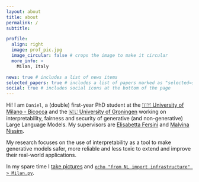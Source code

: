 ```yaml
---
layout: about
title: about
permalink: /
subtitle: 

profile:
  align: right
  image: prof_pic.jpg
  image_circular: false # crops the image to make it circular
  more_info: >
    Milan, Italy

news: true # includes a list of news items
selected_papers: true # includes a list of papers marked as "selected={true}"
social: true # includes social icons at the bottom of the page
---
```


Hi! I am `Daniel`, a (double) first-year PhD student at the [🇮🇹 University of Milano - Bicocca](https://en.unimib.it/) and the [🇳🇱 University of Groningen](https://rug.nl/) working on interpretability, fairness and security of generative (and non-generative) Large Language Models. My supervisors are [Elisabetta Fersini](https://www.unimib.it/elisabetta-fersini) and [Malvina Nissim](https://www.rug.nl/staff/m.nissim/?lang=en).

My research focuses on the use of interpretability as a tool to make generative models safer, more reliable and less toxic to extend and improve their real-world applications.

In my spare time I [take pictures](https://www.instagram.com/daniel_sc4) and [`echo "from NL import infrastructure" > Milan.py`](https://www.instagram.com/pensamiciclabile/).

